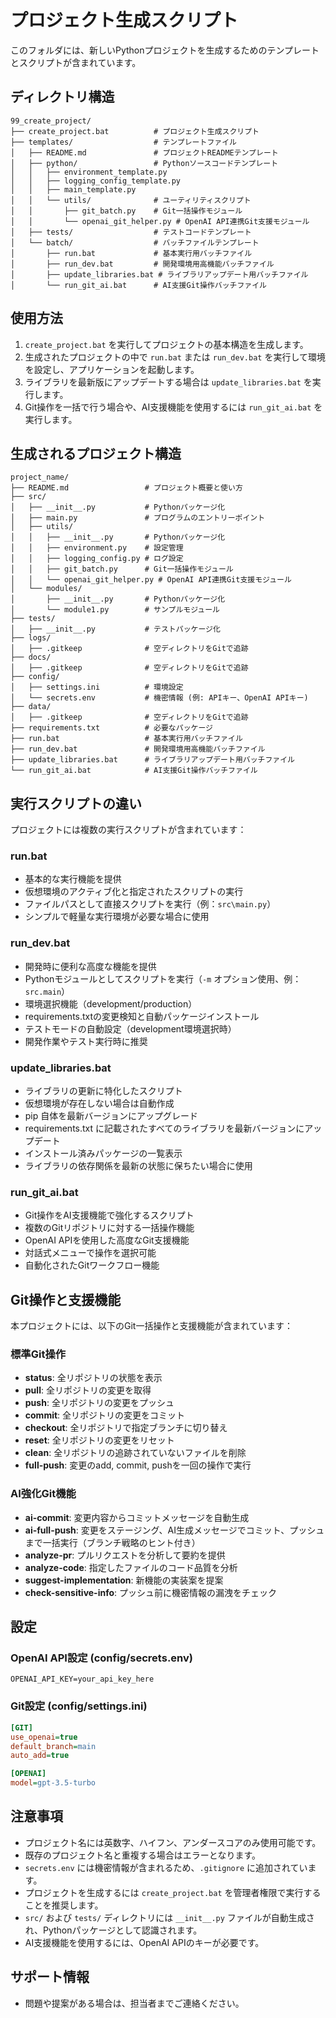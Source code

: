 # プロジェクト生成スクリプト

このフォルダには、新しいPythonプロジェクトを生成するためのテンプレートとスクリプトが含まれています。

## ディレクトリ構造

```
99_create_project/
├── create_project.bat          # プロジェクト生成スクリプト
├── templates/                  # テンプレートファイル
│   ├── README.md               # プロジェクトREADMEテンプレート
│   ├── python/                 # Pythonソースコードテンプレート
│   │   ├── environment_template.py
│   │   ├── logging_config_template.py
│   │   ├── main_template.py
│   │   └── utils/              # ユーティリティスクリプト
│   │       ├── git_batch.py    # Git一括操作モジュール
│   │       └── openai_git_helper.py # OpenAI API連携Git支援モジュール
│   ├── tests/                  # テストコードテンプレート
│   └── batch/                  # バッチファイルテンプレート
│       ├── run.bat             # 基本実行用バッチファイル
│       ├── run_dev.bat         # 開発環境用高機能バッチファイル
│       ├── update_libraries.bat # ライブラリアップデート用バッチファイル
│       └── run_git_ai.bat      # AI支援Git操作バッチファイル
```

## 使用方法

1. `create_project.bat` を実行してプロジェクトの基本構造を生成します。
2. 生成されたプロジェクトの中で `run.bat` または `run_dev.bat` を実行して環境を設定し、アプリケーションを起動します。
3. ライブラリを最新版にアップデートする場合は `update_libraries.bat` を実行します。
4. Git操作を一括で行う場合や、AI支援機能を使用するには `run_git_ai.bat` を実行します。

## 生成されるプロジェクト構造

```
project_name/
├── README.md                 # プロジェクト概要と使い方
├── src/
│   ├── __init__.py           # Pythonパッケージ化
│   ├── main.py               # プログラムのエントリーポイント
│   ├── utils/
│   │   ├── __init__.py       # Pythonパッケージ化
│   │   ├── environment.py    # 設定管理
│   │   ├── logging_config.py # ログ設定
│   │   ├── git_batch.py      # Git一括操作モジュール
│   │   └── openai_git_helper.py # OpenAI API連携Git支援モジュール
│   └── modules/
│       ├── __init__.py       # Pythonパッケージ化
│       └── module1.py        # サンプルモジュール
├── tests/
│   ├── __init__.py           # テストパッケージ化
├── logs/
│   ├── .gitkeep              # 空ディレクトリをGitで追跡
├── docs/
│   ├── .gitkeep              # 空ディレクトリをGitで追跡
├── config/
│   ├── settings.ini          # 環境設定
│   └── secrets.env           # 機密情報 (例: APIキー、OpenAI APIキー)
├── data/
│   ├── .gitkeep              # 空ディレクトリをGitで追跡
├── requirements.txt          # 必要なパッケージ
├── run.bat                   # 基本実行用バッチファイル
├── run_dev.bat               # 開発環境用高機能バッチファイル
├── update_libraries.bat      # ライブラリアップデート用バッチファイル
└── run_git_ai.bat            # AI支援Git操作バッチファイル
```

## 実行スクリプトの違い

プロジェクトには複数の実行スクリプトが含まれています：

### run.bat
- 基本的な実行機能を提供
- 仮想環境のアクティブ化と指定されたスクリプトの実行
- ファイルパスとして直接スクリプトを実行（例：`src\main.py`）
- シンプルで軽量な実行環境が必要な場合に使用

### run_dev.bat
- 開発時に便利な高度な機能を提供
- Pythonモジュールとしてスクリプトを実行（`-m` オプション使用、例：`src.main`）
- 環境選択機能（development/production）
- requirements.txtの変更検知と自動パッケージインストール
- テストモードの自動設定（development環境選択時）
- 開発作業やテスト実行時に推奨

### update_libraries.bat
- ライブラリの更新に特化したスクリプト
- 仮想環境が存在しない場合は自動作成
- pip 自体を最新バージョンにアップグレード
- requirements.txt に記載されたすべてのライブラリを最新バージョンにアップデート
- インストール済みパッケージの一覧表示
- ライブラリの依存関係を最新の状態に保ちたい場合に使用

### run_git_ai.bat
- Git操作をAI支援機能で強化するスクリプト
- 複数のGitリポジトリに対する一括操作機能
- OpenAI APIを使用した高度なGit支援機能
- 対話式メニューで操作を選択可能
- 自動化されたGitワークフロー機能

## Git操作と支援機能

本プロジェクトには、以下のGit一括操作と支援機能が含まれています：

### 標準Git操作
- **status**: 全リポジトリの状態を表示
- **pull**: 全リポジトリの変更を取得
- **push**: 全リポジトリの変更をプッシュ
- **commit**: 全リポジトリの変更をコミット
- **checkout**: 全リポジトリで指定ブランチに切り替え
- **reset**: 全リポジトリの変更をリセット
- **clean**: 全リポジトリの追跡されていないファイルを削除
- **full-push**: 変更のadd, commit, pushを一回の操作で実行

### AI強化Git機能
- **ai-commit**: 変更内容からコミットメッセージを自動生成
- **ai-full-push**: 変更をステージング、AI生成メッセージでコミット、プッシュまで一括実行（ブランチ戦略のヒント付き）
- **analyze-pr**: プルリクエストを分析して要約を提供
- **analyze-code**: 指定したファイルのコード品質を分析
- **suggest-implementation**: 新機能の実装案を提案
- **check-sensitive-info**: プッシュ前に機密情報の漏洩をチェック

## 設定

### OpenAI API設定 (config/secrets.env)
```
OPENAI_API_KEY=your_api_key_here
```

### Git設定 (config/settings.ini)
```ini
[GIT]
use_openai=true
default_branch=main
auto_add=true

[OPENAI]
model=gpt-3.5-turbo
```

## 注意事項

- プロジェクト名には英数字、ハイフン、アンダースコアのみ使用可能です。
- 既存のプロジェクト名と重複する場合はエラーとなります。
- `secrets.env` には機密情報が含まれるため、`.gitignore` に追加されています。
- プロジェクトを生成するには `create_project.bat` を管理者権限で実行することを推奨します。
- `src/` および `tests/` ディレクトリには `__init__.py` ファイルが自動生成され、Pythonパッケージとして認識されます。
- AI支援機能を使用するには、OpenAI APIのキーが必要です。

## サポート情報

- 問題や提案がある場合は、担当者までご連絡ください。
